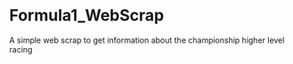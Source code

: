 # Formula1_WebScrap
A simple web scrap to get information about the championship higher level racing
